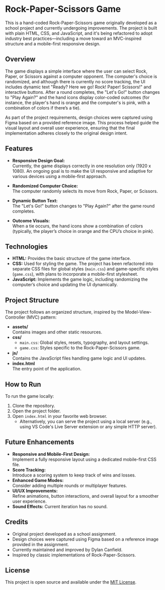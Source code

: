# Rock-Paper-Scissors Game

This is a hand-coded Rock-Paper-Scissors game originally developed as a school project and currently undergoing improvements. The project is built with plain HTML, CSS, and JavaScript, and it's being refactored to adopt industry best practices—including a move toward an MVC-inspired structure and a mobile-first responsive design.

## Overview

The game displays a simple interface where the user can select Rock, Paper, or Scissors against a computer opponent. The computer's choice is randomized, and although there is currently no score tracking, the UI includes dynamic text "Ready? Here we go! Rock! Paper! Scissors!" and interactive buttons. After a round completes, the "Let's Go!" button changes to "Play Again?" and the hand icons display color-coded outcomes (for instance, the player's hand is orange and the computer's is pink, with a combination of colors if there’s a tie).

As part of the project requirements, design choices were captured using Figma based on a provided reference image. This process helped guide the visual layout and overall user experience, ensuring that the final implementation adheres closely to the original design intent.

## Features

- **Responsive Design Goal:**  
  Currently, the game displays correctly in one resolution only (1920 x 1080). An ongoing goal is to make the UI responsive and adaptive for various devices using a mobile-first approach.

- **Randomized Computer Choice:**  
  The computer randomly selects its move from Rock, Paper, or Scissors.

- **Dynamic Button Text:**  
  The "Let's Go!" button changes to "Play Again?" after the game round completes.

- **Outcome Visuals:**  
  When a tie occurs, the hand icons show a combination of colors (typically, the player’s choice in orange and the CPU’s choice in pink).

## Technologies

- **HTML:** Provides the basic structure of the game interface.
- **CSS:** Used for styling the game. The project has been refactored into separate CSS files for global styles (`main.css`) and game-specific styles (`game.css`), with plans to incorporate a mobile-first stylesheet.
- **JavaScript:** Implements the game logic, including randomizing the computer’s choice and updating the UI dynamically.

## Project Structure

The project follows an organized structure, inspired by the Model-View-Controller (MVC) pattern:
- **assets/**  
  Contains images and other static resources.
- **css/**
    - `main.css`: Global styles, resets, typography, and layout settings.
    - `game.css`: Styles specific to the Rock-Paper-Scissors game.
- **js/**  
  Contains the JavaScript files handling game logic and UI updates.
- **index.html**  
  The entry point of the application.

## How to Run

To run the game locally:
1. Clone the repository.
2. Open the project folder.
3. Open `index.html` in your favorite web browser.
    - Alternatively, you can serve the project using a local server (e.g., using VS Code's Live Server extension or any simple HTTP server).

## Future Enhancements

- **Responsive and Mobile-First Design:**  
  Implement a fully responsive layout using a dedicated mobile-first CSS file.
- **Score Tracking:**  
  Introduce a scoring system to keep track of wins and losses.
- **Enhanced Game Modes:**  
  Consider adding multiple rounds or multiplayer features.
- **UI/UX Improvements:**  
  Refine animations, button interactions, and overall layout for a smoother user experience.
- **Sound Effects:**
  Current iteration has no sound.

## Credits

- Original project developed as a school assignment.
- Design choices were captured using Figma based on a reference image provided in the assignment.
- Currently maintained and improved by Dylan Canfield.
- Inspired by classic implementations of Rock-Paper-Scissors.

## License

This project is open source and available under the [MIT License](LICENSE).
